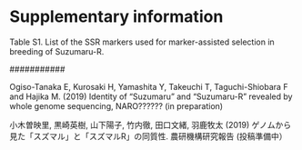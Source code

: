 # Supplementary information


Table S1. List of the SSR markers used for marker-assisted selection in breeding of Suzumaru-R.

###########

Ogiso-Tanaka E, Kurosaki H, Yamashita Y, Takeuchi T, Taguchi-Shiobara F and Hajika M. (2019)
Identity of “Suzumaru” and “Suzumaru-R” revealed by whole genome sequencing,
NARO?????? (in preparation)


小木曽映里, 黒崎英樹, 山下陽子, 竹内徹, 田口文緒, 羽鹿牧太 (2019)
ゲノムから見た「スズマル」と「スズマルR」の同質性. 農研機構研究報告 (投稿準備中）
